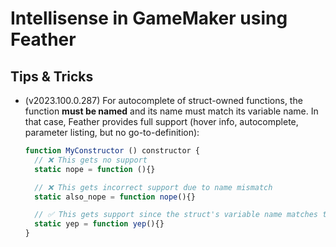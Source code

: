 # Intellisense in GameMaker using Feather

## Tips & Tricks

- (v2023.100.0.287) For autocomplete of struct-owned functions, the function **must be named** and its name must match its variable name. In that case, Feather provides full support (hover info, autocomplete, parameter listing, but no go-to-definition):
  ```js
  function MyConstructor () constructor {
    // ❌ This gets no support
    static nope = function (){}

    // ❌ This gets incorrect support due to name mismatch
    static also_nope = function nope(){}

    // ✅ This gets support since the struct's variable name matches the function's name
    static yep = function yep(){}
  }

